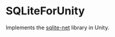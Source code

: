 # SQLiteForUnity
Implements the <a href="https://github.com/praeclarum/sqlite-net">sqlite-net</a> library in Unity.
